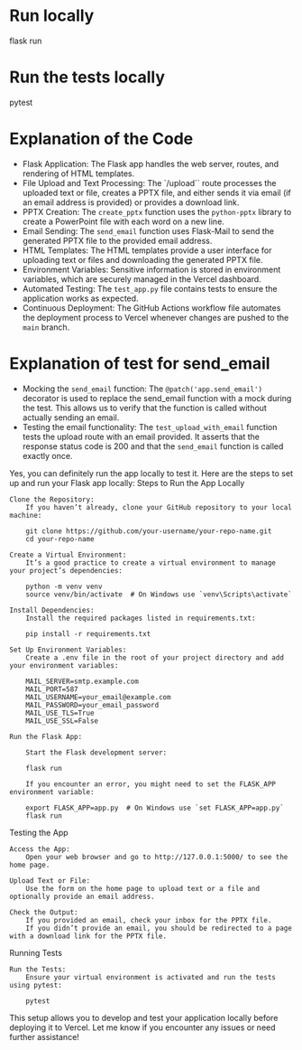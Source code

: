 # Run locally
flask run

# Run the tests locally
pytest

# Explanation of the Code

- Flask Application: The Flask app handles the web server, routes, and rendering of HTML templates.
- File Upload and Text Processing: The `/upload`` route processes the uploaded text or file, creates a PPTX file, and either sends it via email (if an email address is provided) or provides a download link.
- PPTX Creation: The `create_pptx` function uses the `python-pptx` library to create a PowerPoint file with each word on a new line.
- Email Sending: The `send_email` function uses Flask-Mail to send the generated PPTX file to the provided email address.
- HTML Templates: The HTML templates provide a user interface for uploading text or files and downloading the generated PPTX file.
- Environment Variables: Sensitive information is stored in environment variables, which are securely managed in the Vercel dashboard.
- Automated Testing: The `test_app.py` file contains tests to ensure the application works as expected.
- Continuous Deployment: The GitHub Actions workflow file automates the deployment process to Vercel whenever changes are pushed to the `main` branch.

# Explanation of test for send_email

- Mocking the `send_email` function: The `@patch('app.send_email')` decorator is used to replace the send_email function with a mock during the test. This allows us to verify that the function is called without actually sending an email.
- Testing the email functionality: The `test_upload_with_email` function tests the upload route with an email provided. It asserts that the response status code is 200 and that the `send_email` function is called exactly once.

Yes, you can definitely run the app locally to test it. Here are the steps to set up and run your Flask app locally:
Steps to Run the App Locally

    Clone the Repository:
        If you haven’t already, clone your GitHub repository to your local machine:

        git clone https://github.com/your-username/your-repo-name.git
        cd your-repo-name

    Create a Virtual Environment:
        It’s a good practice to create a virtual environment to manage your project’s dependencies:

        python -m venv venv
        source venv/bin/activate  # On Windows use `venv\Scripts\activate`

    Install Dependencies:
        Install the required packages listed in requirements.txt:

        pip install -r requirements.txt

    Set Up Environment Variables:
        Create a .env file in the root of your project directory and add your environment variables:

        MAIL_SERVER=smtp.example.com
        MAIL_PORT=587
        MAIL_USERNAME=your_email@example.com
        MAIL_PASSWORD=your_email_password
        MAIL_USE_TLS=True
        MAIL_USE_SSL=False

    Run the Flask App:

        Start the Flask development server:

        flask run

        If you encounter an error, you might need to set the FLASK_APP environment variable:

        export FLASK_APP=app.py  # On Windows use `set FLASK_APP=app.py`
        flask run

Testing the App

    Access the App:
        Open your web browser and go to http://127.0.0.1:5000/ to see the home page.

    Upload Text or File:
        Use the form on the home page to upload text or a file and optionally provide an email address.

    Check the Output:
        If you provided an email, check your inbox for the PPTX file.
        If you didn’t provide an email, you should be redirected to a page with a download link for the PPTX file.

Running Tests

    Run the Tests:
        Ensure your virtual environment is activated and run the tests using pytest:

        pytest

This setup allows you to develop and test your application locally before deploying it to Vercel. Let me know if you encounter any issues or need further assistance!

